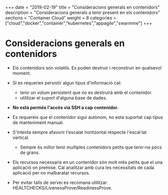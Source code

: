 +++
date        = "2019-02-19"
title       = "Consideracions generals en contenidors"
description = "Consideracions generals a tenir present en els contenidors"
sections    = "Container Cloud"
weight      = 8
categories  = ["cloud","docker","container","kubernetes","appagile","swarmme"]
+++

# Consideracions generals en contenidors

* Els contenidors són volatils. Es poden destruir i reconstruir en qualsevol moment.
* Si es requeriex persistir algun tipus d'informació cal:

  * tenir un volum persistent que no es destruirà amb el contenidor.
  * utilitzar el suport d'alguna base de dades.
  
* **No està permés l'accés via SSH a cap contenidor.**
* Es requereix que el contenidor sigui autònom, no esta suportat cap tipus de manteniment manual.
* S'intenta sempre afavorir l'escalat horitzontal respecte l'escal·lat vertical.
  * Sempre és millor tenir multiples contenidors petits que tenir-ne pocs de grans.
* Els recursos necessaris en un contenidor són molt més petits que el una aplicació on premise. Cal analitzar amb cura les necessitats de cada aplicació per no malbaratar recursos.
* Per evitar talls de servei es recomana utilitzar HEALTCHECKS/LivenessProve/ReadinessProve.

